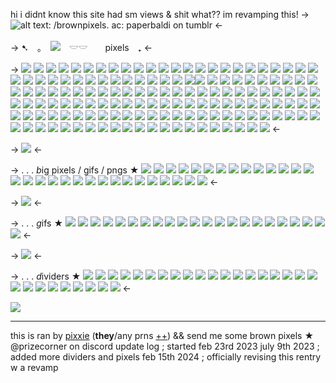 hi i didnt know this site had sm views & shit what?? im revamping this!
-> ![alt text: /brownpixels. ac: paperbaldi on tumblr](https://media.discordapp.net/attachments/982634866699014256/1168018024889057401/3c179523-2bd4-414a-a37b-5107ddf2dfca.png?ex=65503c8d&is=653dc78d&hm=cda2501d8bad9ce2afe9648ab30103e055c67132da2eb863be46372d828ec2b3&=) <-

-> ➷　｡　![](https://images-ext-2.discordapp.net/external/VfeGPPSAoKQWhps2i2aZTF2-64y5ezzmB9aW2Fa2u5U/%3Fv%3D3ca8b0b5/https/three.crd.co/assets/images/gallery42/dc2b15ad_original.png)　𓎟𓎟　　pixels　₊ <-

-> ![](https://watermelon.crd.co/assets/images/gallery10/6f2d68f1.gif?v=90e42ef7) ![](https://64.media.tumblr.com/4c6d1b443cdb38b859a2d6e1f1724f24/0547d03a6ab2b516-cb/s75x75_c1/30d1d8006aac9de378c0b29eaae8f5967ddbebf0.gifv) ![](https://64.media.tumblr.com/743e103260a68261652d274a3b014cdc/0547d03a6ab2b516-21/s75x75_c1/8917e868b9c1992f6e2b28de60be8200e048c467.gifv) ![](https://64.media.tumblr.com/8b3d0f53e1d434c3287763ce9a259f35/0547d03a6ab2b516-f5/s75x75_c1/8038191a063a11f8a5804be87c870291e91375b9.gifv) ![](https://64.media.tumblr.com/20a2584f985958f4abf482bda5f291ff/14e997a5830b5c42-b7/s75x75_c1/c269da478cda12af223fa4b37a13a5fd2ed079a5.gifv) ![](https://64.media.tumblr.com/702e4f7bfd4835e2ae34fecee0f69f49/0547d03a6ab2b516-e6/s75x75_c1/3d223aa71e73932d784161d9b600f5e9cf0d6251.gifv) ![](https://watermelon.crd.co/assets/images/gallery19/548bae23.gif?v=90e42ef7) ![](https://pixel.crd.co/assets/images/gallery04/95572bff.gif?v=e73f8baf) ![](https://pixel.crd.co/assets/images/gallery04/6aafe18b.gif?v=e73f8baf) ![](https://pixel.crd.co/assets/images/gallery04/14dca286.gif?v=e73f8baf) ![](https://pixel.crd.co/assets/images/gallery04/cfeb1cef.png?v=e73f8baf) ![](https://caterpie.crd.co/assets/images/gallery20/c3d9fe3f.gif?v=55641fe5) ![](https://caterpie.crd.co/assets/images/gallery27/4a25668b.gif?v=55641fe5) ![](https://caterpie.crd.co/assets/images/gallery20/44422165.png?v=55641fe5) ![](https://watermelon.crd.co/assets/images/gallery01/66d5fbf2.gif?v=90e42ef7) ![](https://watermelon.crd.co/assets/images/gallery03/68c9f62c.gif?v=90e42ef7) ![](https://caterpie.crd.co/assets/images/gallery27/767f3c51.gif?v=55641fe5) ![](https://watermelon.crd.co/assets/images/gallery03/7b43e062.gif?v=90e42ef7) ![](https://wilardo.crd.co/assets/images/gallery18/130adc56.png?v=0290bc54) ![](https://watermelon.crd.co/assets/images/gallery10/ba010a4d.gif?v=90e42ef7) ![](https://pixelbank.neocities.org/nukos/3fec6976.gif) ![](https://pixelbank.neocities.org/decome/kitties/53c4bd3c.gif) ![](https://pixelbank.neocities.org/decome/dogs/8ace0d86.gif) ![](https://pixelbank.neocities.org/decome/dogs/1302918.gif) ![](https://pixelbank.neocities.org/decome/bunnies/dd7d6390.gif) ![](https://pixelbank.neocities.org/decome/bunnies/01996968.gif) ![](https://pixelbank.neocities.org/decome/bunnies/49da0fc6.gif) ![](https://pixelbank.neocities.org/decome/pokemon/f821643.gif) ![](https://pixelbank.neocities.org/decome/hearts/106e14f6.gif) ![](https://pixelbank.neocities.org/decome/bows/0e2df956.gif) ![](https://pixelbank.neocities.org/decome/clothing/4649fffb.gif) ![](https://pixelbank.neocities.org/decome/places/f1036454.gif) ![](https://pixelbank.neocities.org/decome/instuments/d1658165.gif) ![](https://pixelbank.neocities.org/decome/instuments/12934812.gif) ![](https://pixelbank.neocities.org/decome/instuments/c49227cb.gif) ![](https://pixelbank.neocities.org/decome/christmas/45887c10.gif) ![](https://pixelbank.neocities.org/decome/sports/9acfcf1d.gif) ![](https://pixelbank.neocities.org/decome/medical/cb3bbaff.gif) ![](https://pixelbank.neocities.org/decome/clothing/7bf66ba5.gif)![](https://pixelbank.neocities.org/decome/drinks/a85495c9.gif) ![](https://pixelbank.neocities.org/decome/drinks/36ed45fc.gif) ![](https://pixelbank.neocities.org/decome/drinks/c90db876.gif) ![](https://pixelbank.neocities.org/decome/drinks/986d03dd.gif) ![](https://pixelbank.neocities.org/decome/drinks/5aa0ea75.gif) ![](https://pixelbank.neocities.org/decome/drinks/f7900c6a.gif) ![](https://pixelbank.neocities.org/decome/drinks/3e7962b9.gif) ![](https://pixelbank.neocities.org/decome/drinks/a2f70aef.gif) ![](https://pixelbank.neocities.org/decome/drinks/6063b2ac.gif) ![](https://pixelbank.neocities.org/decome/sweets/f194599.gif) ![](https://pixelbank.neocities.org/decome/sweets/f1628549.gif) ![](https://pixelbank.neocities.org/decome/sweets/f1674981.gif) ![](https://pixelbank.neocities.org/decome/sweets/f18426.gif) ![](https://pixelbank.neocities.org/decome/sweets/37d837a2.gif) ![](https://pixelbank.neocities.org/decome/sweets/9173ddb9.gif) ![](https://pixelbank.neocities.org/decome/sweets/6144aa78.gif) ![](https://pixelbank.neocities.org/decome/sweets/f1031299.gif) ![](https://pixelbank.neocities.org/decome/sweets/5fd81b73.gif) ![](https://pixelbank.neocities.org/decome/sweets/f1252502.gif) ![](https://pixelbank.neocities.org/decome/sweets/53dba168.gif) ![](https://pixelbank.neocities.org/decome/food/63e5baf1.gif) ![](https://pixelbank.neocities.org/decome/pokemon/f1595616.gif) ![](https://pixelbank.neocities.org/decome/small%20little%20creatures/f1843762.gif) ![](https://pixelbank.neocities.org/decome/small%20little%20creatures/f1435187.gif) ![](https://pixelbank.neocities.org/decome/small%20little%20creatures/6bd5005a.gif) ![](https://pixelbank.neocities.org/decome/small%20little%20creatures/f1857612.gif) ![](https://pixelbank.neocities.org/decome/deer/f1874273.gif) ![](https://pixelbank.neocities.org/decome/deer/f1816765-01a62432.gif) ![](https://pixelbank.neocities.org/decome/deer/3ef251d3.gif) ![](https://pixelbank.neocities.org/decome/deer/56fcd611.gif) ![](https://pixelbank.neocities.org/decome/deer/f643707.gif) ![](https://pixelbank.neocities.org/decome/capybaras/f1680968.gif) ![](https://pixelbank.neocities.org/decome/horsey/f1957303.gif) ![](https://pixelbank.neocities.org/decome/capybaras/f1377155.gif) ![](https://pixelbank.neocities.org/decome/hamsters/f1039016.gif) ![](https://pixelbank.neocities.org/decome/bears/65883e52.gif) ![](https://pixelbank.neocities.org/decome/bears/9805711a.gif) ![](https://pixelbank.neocities.org/decome/bears/96d12c50.gif) ![](https://pixelbank.neocities.org/decome/bears/21289f6a.gif) ![](https://pixelbank.neocities.org/decome/bears/e04e2878.gif) ![](https://pixelbank.neocities.org/decome/bears/f263436c.png) ![](https://pixelbank.neocities.org/decome/bears/80267eff.gif) ![](https://mikejima.crd.co/assets/images/shadow/4401a184.gif?v=0ef41667) ![](https://mikejima.crd.co/assets/images/shadow/ef4606f2.gif?v=0ef41667) ![](https://mikejima.crd.co/assets/images/shadow/7e437af2.png?v=0ef41667) ![](https://mikejima.crd.co/assets/images/shadow/74cc000c.gif?v=0ef41667) ![](https://caterpie.crd.co/assets/images/gallery10/74bb6d19.gif?v=55641fe5) ![](https://caterpie.crd.co/assets/images/gallery24/84478174.gif?v=55641fe5) ![](https://caterpie.crd.co/assets/images/gallery07/88d63635.gif?v=55641fe5) ![](https://caterpie.crd.co/assets/images/gallery29/0ea73b8d.gif?v=40b16407g) ![](https://caterpie.crd.co/assets/images/gallery32/f05c06c8.gif?v=40b16407) ![](https://caterpie.crd.co/assets/images/gallery20/3ffc2931.png?v=40b16407) ![](https://pixelbank.neocities.org/decome/stationary/310bfbb2.gif) ![](https://pixelbank.neocities.org/decome/clothing/f1278663.gif) ![](https://pixelbank.neocities.org/decome/food/92fe8b59.gif) ![](https://pixelbank.neocities.org/decome/bows/fbb8f928.gif) ![](https://pixelbank.neocities.org/nukos/e73c7d91.gif) ![](https://pixelbank.neocities.org/decome/hearts/5bea4138.gif) ![](https://pixelbank.neocities.org/decome/hearts/58e901aa.gif) ![](https://pixelbank.neocities.org/decome/hearts/668b2f5b.png) ![](https://wilardo.crd.co/assets/images/gallery18/08c8e529.gif?v=e25b8130) ![](https://wilardo.crd.co/assets/images/gallery18/843b66f2.gif?v=e25b8130) ![](https://wilardo.crd.co/assets/images/gallery18/578759b1.png?v=e25b8130) ![](https://wilardo.crd.co/assets/images/gallery18/52ee5c67.png?v=e25b8130) ![](https://wilardo.crd.co/assets/images/gallery18/a98b2f09.gif?v=e25b8130) ![](https://wilardo.crd.co/assets/images/gallery02/690c5d0a.gif?v=e25b8130) ![](https://mikejima.crd.co/assets/images/shadow/646098dd.gif?v=0ef41667) ![](https://caterpie.crd.co/assets/images/gallery09/6c9d1bfb.gif?v=40b16407) 
![](https://pixel.crd.co/assets/images/gallery04/c1ea1d96.gif?v=57e2b4ab) ![](https://pixel.crd.co/assets/images/gallery06/752e5120.gif?v=57e2b4ab) ![](https://pixel.crd.co/assets/images/gallery04/89e159c7.gif?v=57e2b4ab) ![](https://pixel.crd.co/assets/images/gallery04/cd01ef1e.gif?v=57e2b4ab) ![](https://pixel.crd.co/assets/images/gallery01/33099957.gif?v=57e2b4ab) ![](https://pixel.crd.co/assets/images/gallery04/044961b8.gif?v=57e2b4ab) ![](https://pixel.crd.co/assets/images/gallery04/290cefb4.gif?v=57e2b4ab) ![](https://images-ext-2.discordapp.net/external/Wd34TzWkTfDVMZhkUbz_oC2hg76aWVZEtGUHueQCIhY/%3Fv%3D57e2b4ab/https/pixel.crd.co/assets/images/gallery04/a7241604.gif) ![](https://images-ext-1.discordapp.net/external/ESeBAUs-Xw9zysGN8wMzmhPs4iT-cNEVKRVg8guNF5o/%3Fv%3D2e38620a/https/maguro.carrd.co/assets/images/gallery19/bc37b899.gif) ![](https://images-ext-2.discordapp.net/external/lK_WwuWekhuv8K5WNq_AIYJOXgd4SU8rTh8dPTxARgc/%3Fv%3D2e38620a/https/maguro.carrd.co/assets/images/gallery19/95b9abad.gif) ![](https://images-ext-2.discordapp.net/external/5I5SHrkfggjH2ydX25OlfuZLF6i6TPuvp3sSL1T-pnM/%3Fv%3D2e38620a/https/maguro.carrd.co/assets/images/gallery14/b6beb27a.png) ![](https://images-ext-1.discordapp.net/external/ushNl9gBcWSyOm4n2wevjovrUfT0VK_CotfRai6yyAM/%3Fv%3D2e38620a/https/maguro.carrd.co/assets/images/gallery14/a94d2408.gif) ![](https://images-ext-1.discordapp.net/external/G1hobnkg3eTO2KEDr62ks9szWFnfrFRh6q3tWhis1Ec/%3Fv%3D2e38620a/https/maguro.carrd.co/assets/images/gallery14/ef95c5e4.png) ![](https://images-ext-2.discordapp.net/external/7qAOZVj_HX1YpwuvqTDckGRtWHOqqPaG7uqcHHrnpIY/%3Fv%3D2e38620a/https/maguro.carrd.co/assets/images/gallery14/019169ff.gif) ![](https://images-ext-2.discordapp.net/external/BLCOEGv0P5SjBPz-WzWj5f74IiWvdpi56fS7OtkMjSM/%3Fv%3D2e38620a/https/maguro.carrd.co/assets/images/gallery20/cd857ce4.gif) ![](https://images-ext-2.discordapp.net/external/TBHHDc4BFo3RBOMSR6nNXDrWmog4EBVgNLXdQ5bjBI0/%3Fv%3D2e38620a/https/maguro.carrd.co/assets/images/gallery20/fcdaed4a.gif) ![](https://images-ext-1.discordapp.net/external/krj9Gpb5FQbZ6EYkWuNhfkCOXRWV2J8AliG9NbZvmLs/%3Fv%3D2e38620a/https/maguro.carrd.co/assets/images/gallery20/9802aba9.gif) ![](https://images-ext-1.discordapp.net/external/ELnGdAbbcLFfvlxm0bWRFWO2GRrTDML6FOXkKLBHBW0/%3Fv%3D2e38620a/https/maguro.carrd.co/assets/images/gallery20/54500270.gif) 
![](https://images-ext-2.discordapp.net/external/3Yr8pt-YT76JfaTdDok82tCwwQCuhyDItWOrZGIyCDk/%3Fv%3D2e38620a/https/maguro.carrd.co/assets/images/gallery17/2d9df104.gif) ![](https://images-ext-1.discordapp.net/external/xN-TOlwRZJyWIdf06Yry58oFY28lZs0zLoAD1piHhag/%3Fv%3D2e38620a/https/maguro.carrd.co/assets/images/gallery17/a2b41b2a.gif) ![](https://images-ext-1.discordapp.net/external/tVYQgL6xkEdTdCsQytZfqVcwSr2AX3jDuQqsxEMRzv0/%3Fv%3D2e38620a/https/maguro.carrd.co/assets/images/gallery10/19787e35.gif) ![](https://images-ext-1.discordapp.net/external/M3p9ltLq70AG2RmzhvzM-Z0JzRWr5Jm6hWIPRGjG_18/%3Fv%3D2e38620a/https/maguro.carrd.co/assets/images/gallery10/23ba996f.gif) ![](https://images-ext-1.discordapp.net/external/lk8nG_Y3htxzjB27vLjkHSiHvQ9kqKVPx50ojwyWSYU/%3Fv%3D2e38620a/https/maguro.carrd.co/assets/images/gallery15/88356b1a.gif) ![](https://images-ext-2.discordapp.net/external/ZCmG7L2hSNBcuSV95BRSxDIZ_oqqGHb4peNcAlMDUa8/%3Fv%3D2e38620a/https/maguro.carrd.co/assets/images/gallery10/d5312452.gif) ![](https://media.discordapp.net/attachments/903364339464044575/1090723052196733060/C7B01147-6FFB-4715-8DAD-9460E8D32696.gif) ![](https://media.discordapp.net/attachments/903364339464044575/1086799575886594099/4889DC46-E54C-44B2-B86F-E813F86F67E7.gif) ![](https://media.discordapp.net/attachments/903364339464044575/1088979306715291668/IMG_9954.gif) ![](https://media.discordapp.net/attachments/903364339464044575/1086801056610140271/4B591F53-B744-4747-97C9-2E7325085DAD.gif) ![](https://media.discordapp.net/attachments/903364339464044575/1086799759416758353/D3CBCF4B-9193-4866-849D-63E6409CC4D6.gif) ![](https://media.discordapp.net/attachments/903364339464044575/1086801055985189014/BF5B1CA9-AB2E-4C58-87F3-7387F90CE89C.gif) ![](https://media.discordapp.net/attachments/903364339464044575/1088979310469201992/IMG_9941.gif) ![](https://media.discordapp.net/attachments/903364339464044575/1088829093316923423/2047FEB4-7A9F-4422-945B-30B153B5FB60.gif) ![](https://media.discordapp.net/attachments/903364339464044575/1086800653894033499/300FE6C1-88D0-40AE-AE3F-BC993985EFFB.gif) ![](https://media.discordapp.net/attachments/903364339464044575/1087693548918415380/IMG_9571.png) ![](https://media.discordapp.net/attachments/903364339464044575/1086799987561746472/FF22C545-8F40-4680-85A1-4B35DDC15371.gif) ![](https://media.discordapp.net/attachments/903364339464044575/1086800388558160013/9D949937-5B26-44F3-977B-A9C53D5545A3.gif) 
![](https://images-ext-2.discordapp.net/external/SuiGZ7h0-uocrISpsYuowsJKbKQMX-5dADsDhmcZs6s/%3Fv%3D3ca8b0b5/https/three.crd.co/assets/images/gallery47/6ac7f49e.png) ![](https://images-ext-1.discordapp.net/external/tXVYYKS0t-YAY7A0KXvQ_DaMOLxKpWc3LIWsBNzAdE0/%3Fv%3D3ca8b0b5/https/three.crd.co/assets/images/gallery09/3ac7415c.gif) <-

-> ![](https://caterpie.crd.co/assets/images/gallery19/33d781dd.png?v=55641fe5) <-

-> . . . *b*ig pixels / gifs / pngs ★
![](https://watermelon.crd.co/assets/images/gallery16/f5d891ac.gif?v=90e42ef7) ![](https://maguro.carrd.co/assets/images/gallery13/ec1d5a3c.png?v=2e38620a) ![](https://gifs.crd.co/assets/images/gallery08/d7149d9e_original.gif?v=5f0408ba) ![](https://xyz.crd.co/assets/images/gallery22/ee0a719b.gif?v=c7fc68ed) ![](https://pixelbank.neocities.org/bunnies/bunnyflowers.gif) ![](https://pixelbank.neocities.org/cats/kittymoon.gif) ![](https://pixelbank.neocities.org/dogs/dogcomp.gif) ![](https://pixelbank.neocities.org/other%20animals/ferretmail.gif) ![](https://pixelbank.neocities.org/drinks/chocomilk.gif) ![](https://pixelbank.neocities.org/drinks/biscuitsandtea.gif) ![](https://pixelbank.neocities.org/drinks/lovecup.gif) ![](https://pixelbank.neocities.org/sweets/tumblr_ca5eea7aa518f0a53ffa99535d269d39_7760c1d8_75.png) ![](https://pixelbank.neocities.org/sweets/chocopocky.gif) ![](https://pixelbank.neocities.org/sweets/2minidonuts.gif) ![](https://pixelbank.neocities.org/sweets/83f42c49.gif) ![](https://mikejima.crd.co/assets/images/gallery55/bf49e6e6.png?v=0ef41667) ![](https://mikejima.crd.co/assets/images/gallery55/f4cf0447.png?v=0ef41667) ![](https://mikejima.crd.co/assets/images/gallery61/5169a329.png?v=0ef41667) ![](https://mikejima.crd.co/assets/images/gallery61/0b4df112.png?v=0ef41667) ![](https://mikejima.crd.co/assets/images/gallery61/028fd377.gif?v=0ef41667) ![](https://mikejima.crd.co/assets/images/gallery61/c41d0ef1.gif?v=0ef41667) ![](https://wilardo.crd.co/assets/images/gallery18/21961dc9.png?v=e25b8130) ![](https://wilardo.crd.co/assets/images/gallery18/f99d10aa.png?v=e25b8130) ![](https://wilardo.crd.co/assets/images/gallery18/f7bdf61e.png?v=e25b8130) ![](https://wilardo.crd.co/assets/images/gallery03/f92d98f9.png?v=e25b8130) ![](https://wilardo.crd.co/assets/images/gallery03/773ce020.png?v=e25b8130) ![](https://wilardo.crd.co/assets/images/gallery06/5a1b94a5_original.png?v=e25b8130) ![](https://wilardo.crd.co/assets/images/gallery06/9591c365_original.png?v=e25b8130) ![](https://pixel.crd.co/assets/images/gallery03/6dfcbdbb.png?v=57e2b4ab) ![](https://media.discordapp.net/attachments/903364339464044575/1074081034414608444/802FAADA-9962-4346-8EAE-B17D4F701F12.gif) <-

-> ![](https://caterpie.crd.co/assets/images/gallery19/33d781dd.png?v=55641fe5) <-

-> . . . *g*ifs ★
![](https://64.media.tumblr.com/c79f8f1dacf462aa1865c893fbce5708/a924561ec7aed38c-c3/s250x250_c1/00e066568ab681ebddebc906232e42dc13a168b2.gifv) ![](https://64.media.tumblr.com/c1fc4867101667035b7ec9fa083184b7/43a7bdd53f8c3a49-e0/s250x400/17a0e40ec7eb3ec9168f80f80ae1c055ee0e3988.gif) ![](https://64.media.tumblr.com/ae0453cb9757d1abdf7953a03961c72f/tumblr_pfok83RbrS1wt9sggo6_250.gif) ![](https://64.media.tumblr.com/a9c0e7fe1412aac222a2e7db635e31a6/004c10a32d47c670-87/s250x250_c1/02b4c07b4c1015f64d820a721f5541398cba6c1d.gifv) ![](https://64.media.tumblr.com/9d3f7e46d15e4fbdb41e0f06c4b63b46/e64d5c578cb7dc42-a5/s250x250_c1/df751011f8b6dcde7d0fcbb9832e089c5a9e0e65.gifv) ![](https://64.media.tumblr.com/ed7c8ecfc1ec6fd26f9b188c6db66ab5/469063190046529d-53/s250x250_c1/62aa5cde127b7da7866494d826e85282caa86d3b.gifv) ![](https://64.media.tumblr.com/ababb418ba658cb4f446c6ffad23c935/d678a99ff1676ec9-46/s250x250_c1/7594eb6061748b3828de998936ff484b40ad0499.gifv) ![](https://64.media.tumblr.com/4e0bbeb91f4d434050b1175c2f05ec08/7024554dba8f562a-65/s400x600/a47254a4384e951fc8958ca5a5b941326d8de6ca.gifv) ![](https://64.media.tumblr.com/525cbcb18f862ffa4f804ed828dac2d2/745d938d509e04a8-eb/s400x600/8574b74bf3bd8f7e5ee879aaef0c705692b2ec4d.gifv) ![](https://64.media.tumblr.com/50d3ed15f21fc530002be6bb81e32efd/9f00545e9769476b-80/s250x250_c1/2ed5b3751684ba9b0ce1143ee16a24c4b1113c66.gifv) ![](https://64.media.tumblr.com/a34a6b4707f9214909a2a47a5ecfe686/42938acd3d20ba9a-6f/s400x600/e29d004f67c91d8b522d94c205d4bca6a8c96e9b.gifv) ![](https://64.media.tumblr.com/c33400dc316b72fdc7d142fc3745c2f2/d052c0794b4976b9-ea/s250x400/f649f1a16e09e68a0b9df23dae7e6324bd8f2208.gif) ![](https://64.media.tumblr.com/54f36ed249eaf8026d5f6e25a6c829fd/5e45acaf53ebfca3-8e/s640x960/cbc82ac8fc7ca3a86236037f1e1947d03fe317d2.gif) ![](https://64.media.tumblr.com/a4d1d93b9d78b719b1eb93bd4a22e6dd/bd3e72fcaabdcb74-fd/s250x400/42d6d2757665b5667de7b7679bcb21be5536e2f9.gif) ![](https://64.media.tumblr.com/3a33651146f585b852c9ea2eaa4a8f6b/677999fc9be60671-16/s400x600/a240915eb280823d5a8445db8a5fecbacd4c771e.gif) ![](https://64.media.tumblr.com/86fd9b682b948a451cf2aa90d9a1172a/e28e99308c7d1203-a4/s250x400/88c3f15bf3074aa96e62d5ab6120425fd8c558b6.gifv) ![](https://64.media.tumblr.com/fc7024a65ffd29db8636f6aba13268b6/43a7bdd53f8c3a49-f0/s250x400/014f1f8847dc6a1a281b3530821d2036adfa3e1d.gif) ![](https://64.media.tumblr.com/8ba587abbcdaa7780a376993ee3ee7b3/76c1d20407cd6f34-08/s400x600/ab8afedf7b4e2ecb96a816620da004845ef18f4e.gif) ![](https://64.media.tumblr.com/cfce9639003041b580df2fcdb579e5b7/1b0162ca44b1b1de-56/s400x600/b0206cac79f9f85d036bb2147845451ea3eb2b88.gifv) ![](https://64.media.tumblr.com/feb6dfafe6c881a3ea8c9e36584518e3/b594aa05b545ff72-ff/s250x400/634c1f70b223c3e66078ae1a94d53ec8b36e5b15.gifv) ![](https://64.media.tumblr.com/6abcfb57847c144bffc0d1a842bad0a7/f2661714d5b885b4-a1/s400x600/6c9960ae0b61b9ae23531c0b4ad9643fb842c664.gifv) ![](https://64.media.tumblr.com/cd731f78b01d84bc00168eb78e2ae889/e504ac6338196f20-f8/s400x600/0c63fbb5596e6d39d0a5be47a126c537ee21f7d3.gifv) <-

-> ![](https://caterpie.crd.co/assets/images/gallery19/33d781dd.png?v=55641fe5) <-

-> . . . *d*ividers ★
![](https://64.media.tumblr.com/30b7bed123fcd69d8aae87601327cf99/d3bfd339f5ef5241-39/s2048x3072/27a75c444ad066d74cb3ab9f90018312dfc6e5ff.pnj)
![](https://pixelbank.neocities.org/dividers/9926328.gif) 
![](https://watermelon.crd.co/assets/images/gallery15/42e98c9a.gif?v=90e42ef7)
![](https://caterpie.crd.co/assets/images/gallery14/82e3da47.png?v=55641fe5)
![](https://wilardo.crd.co/assets/images/gallery05/bc58aabc.png?v=0290bc54)
![](https://mikejima.crd.co/assets/images/gallery37/b2916d69.png?v=0ef41667)
![](https://media.discordapp.net/attachments/903364339464044575/1100876340409937940/C7ED3E13-9EDF-4440-ACD1-EF456FB85A0A.png)
![](https://media.discordapp.net/attachments/903364339464044575/1100879942780194816/85C29644-97AA-4EC2-BFB0-F1938FBF43CF.png)
![](https://media.discordapp.net/attachments/903364339464044575/1101142182850723850/32D4F733-65C4-4B13-B829-E026855F2F0B.png)
![](https://media.discordapp.net/attachments/903364339464044575/1101867386572898334/981D0DDD-B70D-48CC-9C4D-BFE88577C988.gif)
![](https://mikejima.crd.co/assets/images/gallery37/e93a5d5a.png?v=0ef41667) 
![](https://caterpie.crd.co/assets/images/gallery19/34133606.gif?v=55641fe5) 
![](https://caterpie.crd.co/assets/images/gallery14/63a2bbcd.gif?v=55641fe5) 
![](https://caterpie.crd.co/assets/images/gallery14/dc463191.gif?v=55641fe5) 
![](https://mikejima.crd.co/assets/images/gallery30/43770998.png?v=0336f7e3) 
![](https://wilardo.crd.co/assets/images/gallery05/62b40eb6.png?v=e25b8130) 
![](https://epic.crd.co/assets/images/gallery01/cc78787b.png?v=1866fcd1) 
![](https://epic.crd.co/assets/images/gallery01/ee1fe849.png?v=1866fcd1) 
![](https://epic.crd.co/assets/images/gallery02/b522502b.png?v=1866fcd1) 
![](https://epic.crd.co/assets/images/gallery02/cbddc958.png?v=1866fcd1)
![](https://maguro.carrd.co/assets/images/gallery06/25c76937.gif?v=2e38620a) 
![](https://64.media.tumblr.com/58cdee9558e100d49779a26928017aef/73cafd37da480aa1-98/s1280x1920/518619a93b469aaa8e5b97cba95c40f69dc97bdb.png) 
![](https://64.media.tumblr.com/2e77fe09581ec02c49b0b5f80db4f5bd/73cafd37da480aa1-08/s540x810/69943dcd2bb8be1359d21195a21c4c20af5025f0.png) 
![](https://64.media.tumblr.com/b3dd1994f3175558946ea4a73caf3ae1/e33c4a23abd9e0ec-8b/s540x810/f76b22d0c8db0f45e9a4361cf187ce1902747a47.png) 
![](https://64.media.tumblr.com/b815880fd052d8422fac79351b137842/e33c4a23abd9e0ec-f9/s540x810/764598f4fd05f81a7aa5a7d7870faae218245702.png) 
![](https://media.discordapp.net/attachments/903364339464044575/1100876340409937940/C7ED3E13-9EDF-4440-ACD1-EF456FB85A0A.png) 
![](https://media.discordapp.net/attachments/903364339464044575/1101141972393140304/91045B1B-7C64-4B1B-9A3B-6EE9644E70BC.png)
![](https://media.discordapp.net/attachments/903364339464044575/1100879995196416000/60DBA50F-DA81-4F92-9FE5-676AEF0F5713.png) <-

![](https://caterpie.crd.co/assets/images/gallery12/45566f63.png?v=55641fe5)

***
this is ran by [pixxie](https://rentry.co/pixxie) (**they**/any prns [+](https://en.pronouns.page/@bambistep)[+](https://rentry.co/glowstix)) && send me some brown pixels ★ @prizecorner on discord
update log ; started feb 23rd 2023
july 9th 2023 ; added more dividers and pixels
feb 15th 2024 ; officially revising this rentry w a revamp